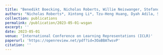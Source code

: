```yaml
---
title: "Benedikt Boecking, Nicholas Roberts, Willie Neiswanger, Stefano Ermon, Frederic Sala, Artur Dubrawski"
authors: "Nicholas Roberts*, Xintong Li*, Tzu-Heng Huang, Dyah Adila, Spencer Schoenberg, Cheng-Yu Liu, Lauren Pick, Haotian Ma, Aws Albarghouthi, Frederic Sala"
collection: publications
permalink: /publication/2023-05-01-wsgan
excerpt: ''
date: 2023-05-01
venue: 'International Conference on Learning Representations (ICLR)'
paperurl: 'https://openreview.net/pdf?id=3OaBBATwsvP'
citation: ''
---
```

